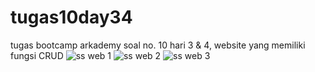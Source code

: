 # tugas10day34
tugas bootcamp arkademy soal no. 10 hari 3 &amp; 4, website yang memiliki fungsi CRUD
![ss web 1](https://user-images.githubusercontent.com/57606080/85738058-f4fd3b00-b729-11ea-9783-6997b99c1515.jpg)
![ss web 2](https://user-images.githubusercontent.com/57606080/85738091-f7f82b80-b729-11ea-811f-5c688a7ea48e.jpg)
![ss web 3](https://user-images.githubusercontent.com/57606080/85738098-f7f82b80-b729-11ea-8e91-6762bb622e1d.jpg)
